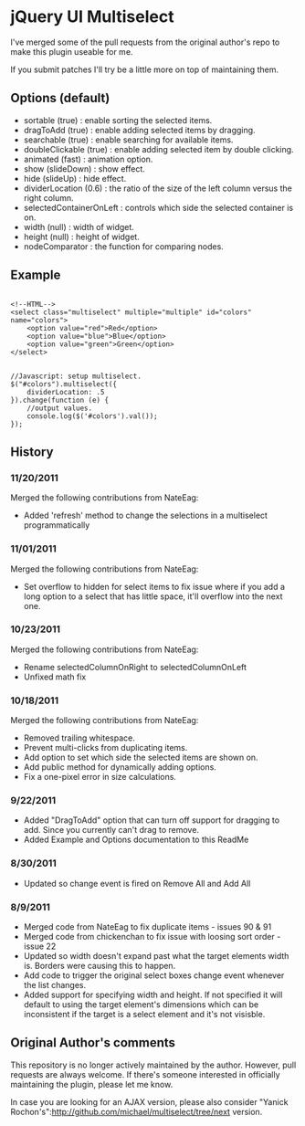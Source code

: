 # jQuery UI Multiselect #

I've merged some of the pull requests from the original author's repo to make this plugin useable for me.

If you submit patches I'll try be a little more on top of maintaining them.

## Options (default) ##

* sortable (true) : enable sorting the selected items.
* dragToAdd (true) : enable adding selected items by dragging.
* searchable (true) : enable searching for available items.
* doubleClickable (true) : enable adding selected item by double clicking.
* animated (fast) : animation option.
* show (slideDown) : show effect.
* hide (slideUp) : hide effect.
* dividerLocation (0.6) : the ratio of the size of the left column versus the right column.
* selectedContainerOnLeft : controls which side the selected container is on.
* width (null) : width of widget.
* height (null) : height of widget.
* nodeComparator : the function for comparing nodes.

## Example ##

<pre><code>
&lt;!--HTML--&gt;
&lt;select class=&quot;multiselect&quot; multiple=&quot;multiple&quot; id=&quot;colors&quot; name=&quot;colors&quot;&gt;
    &lt;option value=&quot;red&quot;&gt;Red&lt;/option&gt;
    &lt;option value=&quot;blue&quot;&gt;Blue&lt;/option&gt;
    &lt;option value=&quot;green&quot;&gt;Green&lt;/option&gt;
&lt;/select&gt;
</pre></code>

<pre><code>
//Javascript: setup multiselect.
$(&quot;#colors&quot;).multiselect({
    dividerLocation: .5
}).change(function (e) {
    //output values.
    console.log($('#colors').val());
});
</pre></code>

## History ##

### 11/20/2011 ###
Merged the following contributions from NateEag:

* Added 'refresh' method to change the selections in a multiselect programmatically

### 11/01/2011 ###
Merged the following contributions from NateEag:

* Set overflow to hidden for select items to fix issue where if you add a long option to a select that has little space, it'll overflow into the next one.

### 10/23/2011 ###
Merged the following contributions from NateEag:

* Rename selectedColumnOnRight to selectedColumnOnLeft
* Unfixed math fix

### 10/18/2011 ###
Merged the following contributions from NateEag:

* Removed trailing whitespace. 
* Prevent multi-clicks from duplicating items.
* Add option to set which side the selected items are shown on.
* Add public method for dynamically adding options.
* Fix a one-pixel error in size calculations.

### 9/22/2011 ###
* Added "DragToAdd" option that can turn off support for dragging to add. Since you currently can't drag to remove.
* Added Example and Options documentation to this ReadMe

### 8/30/2011 ###
* Updated so change event is fired on Remove All and Add All

### 8/9/2011 ###

* Merged code from NateEag to fix duplicate items - issues 90 & 91
* Merged code from chickenchan to fix issue with loosing sort order - issue 22
* Updated so width doesn't expand past what the target elements width is. Borders were causing this to happen.
* Add code to trigger the original select boxes change event whenever the list changes.
* Added support for specifying width and height. If not specified it will default to using the target element's dimensions which can be inconsistent if the target is a select element and it's not visisble.

## Original Author's comments ##

This repository is no longer actively maintained by the author. However, pull requests are always welcome. If there's someone interested in officially maintaining the plugin, please let me know.

In case you are looking for an AJAX version, please also consider "Yanick Rochon's":http://github.com/michael/multiselect/tree/next version.
